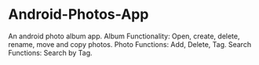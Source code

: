 # Android-Photos-App
An android photo album app.
Album Functionality: Open, create, delete, rename, move and copy photos.
Photo Functions: Add, Delete, Tag.
Search Functions: Search by Tag.

